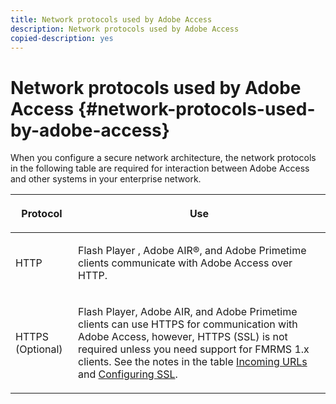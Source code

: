 ```yaml
---
title: Network protocols used by Adobe Access
description: Network protocols used by Adobe Access
copied-description: yes
---
```


# Network protocols used by Adobe Access {#network-protocols-used-by-adobe-access}

When you configure a secure network architecture, the network protocols in the following table are required for interaction between Adobe Access and other systems in your enterprise network. 

<table frame="all" colsep="1" rowsep="1" class="+ topic/table adobe-d/table " id="table-itc-33z-n4"> 
 <thead class="- topic/thead "> 
  <tr rowsep="1" class="- topic/row "> 
   <th colname="1" class="- topic/entry entry"> <p class="- topic/p ">Protocol </p> </th> 
   <th colname="2" class="- topic/entry entry"> <p class="- topic/p ">Use </p> </th> 
  </tr> 
 </thead>
 <tbody class="- topic/tbody "> 
  <tr rowsep="1" class="- topic/row "> 
   <td colname="1" class="- topic/entry "> <p class="- topic/p ">HTTP </p> </td> 
   <td colname="2" class="- topic/entry "> <p class="- topic/p ">Flash Player , Adobe AIR®, and Adobe Primetime clients communicate with Adobe Access over HTTP. </p> </td> 
  </tr> 
  <tr rowsep="0" class="- topic/row "> 
   <td colname="1" class="- topic/entry "> <p class="- topic/p ">HTTPS (Optional) </p> </td> 
   <td colname="2" class="- topic/entry "> <p class="- topic/p ">Flash Player, Adobe AIR, and Adobe Primetime clients can use HTTPS for communication with Adobe Access, however, HTTPS (SSL) is not required unless you need support for FMRMS 1.x clients. See the notes in the table <a href="network-topology-firewall-rules.md" format="dita" scope="local"> Incoming URLs</a> and <a href="network-topology-nw-protocols.md"> Configuring SSL</a>. </p> </td> 
  </tr> 
 </tbody> 
</table>